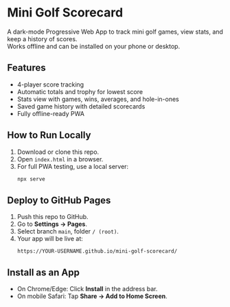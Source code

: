 # Mini Golf Scorecard

A dark-mode Progressive Web App to track mini golf games, view stats, and keep a history of scores.  
Works offline and can be installed on your phone or desktop.

## Features
- 4-player score tracking
- Automatic totals and trophy for lowest score
- Stats view with games, wins, averages, and hole-in-ones
- Saved game history with detailed scorecards
- Fully offline-ready PWA

## How to Run Locally
1. Download or clone this repo.
2. Open `index.html` in a browser.
3. For full PWA testing, use a local server:
   ```bash
   npx serve
   ```

## Deploy to GitHub Pages
1. Push this repo to GitHub.
2. Go to **Settings → Pages**.
3. Select branch `main`, folder `/ (root)`.
4. Your app will be live at:
   ```
   https://YOUR-USERNAME.github.io/mini-golf-scorecard/
   ```

## Install as an App
- On Chrome/Edge: Click **Install** in the address bar.
- On mobile Safari: Tap **Share → Add to Home Screen**.
